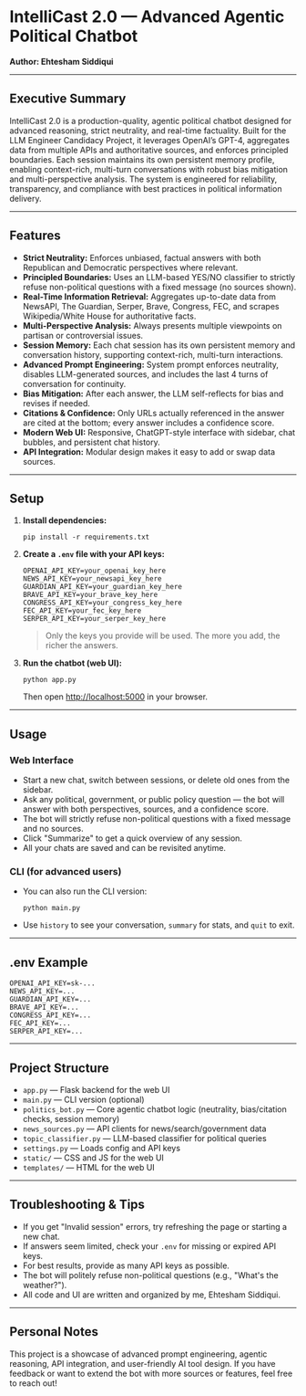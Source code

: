 # IntelliCast 2.0 — Advanced Agentic Political Chatbot

**Author: Ehtesham Siddiqui**

---

## Executive Summary
IntelliCast 2.0 is a production-quality, agentic political chatbot designed for advanced reasoning, strict neutrality, and real-time factuality. Built for the LLM Engineer Candidacy Project, it leverages OpenAI’s GPT-4, aggregates data from multiple APIs and authoritative sources, and enforces principled boundaries. Each session maintains its own persistent memory profile, enabling context-rich, multi-turn conversations with robust bias mitigation and multi-perspective analysis. The system is engineered for reliability, transparency, and compliance with best practices in political information delivery.

---

## Features

- **Strict Neutrality:** Enforces unbiased, factual answers with both Republican and Democratic perspectives where relevant.
- **Principled Boundaries:** Uses an LLM-based YES/NO classifier to strictly refuse non-political questions with a fixed message (no sources shown).
- **Real-Time Information Retrieval:** Aggregates up-to-date data from NewsAPI, The Guardian, Serper, Brave, Congress, FEC, and scrapes Wikipedia/White House for authoritative facts.
- **Multi-Perspective Analysis:** Always presents multiple viewpoints on partisan or controversial issues.
- **Session Memory:** Each chat session has its own persistent memory and conversation history, supporting context-rich, multi-turn interactions.
- **Advanced Prompt Engineering:** System prompt enforces neutrality, disables LLM-generated sources, and includes the last 4 turns of conversation for continuity.
- **Bias Mitigation:** After each answer, the LLM self-reflects for bias and revises if needed.
- **Citations & Confidence:** Only URLs actually referenced in the answer are cited at the bottom; every answer includes a confidence score.
- **Modern Web UI:** Responsive, ChatGPT-style interface with sidebar, chat bubbles, and persistent chat history.
- **API Integration:** Modular design makes it easy to add or swap data sources.

---

## Setup

1. **Install dependencies:**
   ```
   pip install -r requirements.txt
   ```

2. **Create a `.env` file with your API keys:**
   ```
   OPENAI_API_KEY=your_openai_key_here
   NEWS_API_KEY=your_newsapi_key_here
   GUARDIAN_API_KEY=your_guardian_key_here
   BRAVE_API_KEY=your_brave_key_here
   CONGRESS_API_KEY=your_congress_key_here
   FEC_API_KEY=your_fec_key_here
   SERPER_API_KEY=your_serper_key_here
   ```
   > Only the keys you provide will be used. The more you add, the richer the answers.

3. **Run the chatbot (web UI):**
   ```
   python app.py
   ```
   Then open [http://localhost:5000](http://localhost:5000) in your browser.

---

## Usage

### **Web Interface**
- Start a new chat, switch between sessions, or delete old ones from the sidebar.
- Ask any political, government, or public policy question — the bot will answer with both perspectives, sources, and a confidence score.
- The bot will strictly refuse non-political questions with a fixed message and no sources.
- Click "Summarize" to get a quick overview of any session.
- All your chats are saved and can be revisited anytime.

### **CLI (for advanced users)**
- You can also run the CLI version:
  ```
  python main.py
  ```
- Use `history` to see your conversation, `summary` for stats, and `quit` to exit.

---

## .env Example
```
OPENAI_API_KEY=sk-...
NEWS_API_KEY=...
GUARDIAN_API_KEY=...
BRAVE_API_KEY=...
CONGRESS_API_KEY=...
FEC_API_KEY=...
SERPER_API_KEY=...
```

---

## Project Structure
- `app.py` — Flask backend for the web UI
- `main.py` — CLI version (optional)
- `politics_bot.py` — Core agentic chatbot logic (neutrality, bias/citation checks, session memory)
- `news_sources.py` — API clients for news/search/government data
- `topic_classifier.py` — LLM-based classifier for political queries
- `settings.py` — Loads config and API keys
- `static/` — CSS and JS for the web UI
- `templates/` — HTML for the web UI

---

## Troubleshooting & Tips
- If you get "Invalid session" errors, try refreshing the page or starting a new chat.
- If answers seem limited, check your `.env` for missing or expired API keys.
- For best results, provide as many API keys as possible.
- The bot will politely refuse non-political questions (e.g., "What's the weather?").
- All code and UI are written and organized by me, Ehtesham Siddiqui.

---

## Personal Notes
This project is a showcase of advanced prompt engineering, agentic reasoning, API integration, and user-friendly AI tool design. If you have feedback or want to extend the bot with more sources or features, feel free to reach out! 
